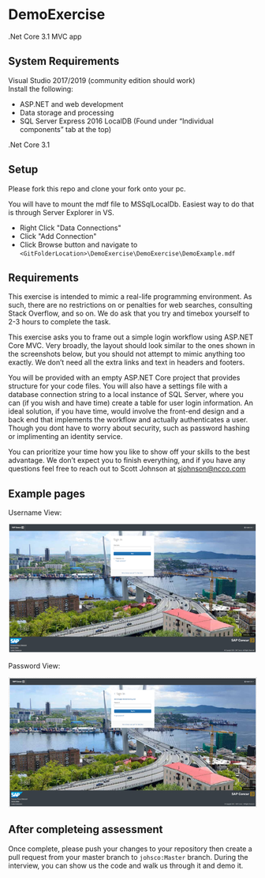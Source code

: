 # DemoExercise
.Net Core 3.1 MVC app

## System Requirements
Visual Studio 2017/2019 (community edition should work)<br/>
Install the following: 
  * ASP.NET and web development
  * Data storage and processing
  * SQL Server Express 2016 LocalDB (Found under “Individual components” tab at the top)

.Net Core 3.1 <br/>

## Setup
Please fork this repo and clone your fork onto your pc. <br/>

You will have to mount the mdf file to MSSqlLocalDb. Easiest way to do that is through Server Explorer in VS. 
* Right Click "Data Connections"
* Click "Add Connection"
* Click Browse button and navigate to `<GitFolderLocation>\DemoExercise\DemoExercise\DemoExample.mdf`

## Requirements
This exercise is intended to mimic a real-life programming environment. As such, there are no restrictions on or penalties for web searches, consulting Stack Overflow, and so on. We do ask that you try and timebox yourself to 2-3 hours to complete the task.


This exercise asks you to frame out a simple login workflow using ASP.NET Core MVC. Very broadly, the layout should look similar to the ones 
shown in the screenshots below, but you should not attempt to mimic anything too exactly. We don’t need all the extra links and text in headers and footers. 


You will be provided with an empty ASP.NET Core project that provides structure for your code files. You will also have a settings file with a database connection string to a 
local instance of SQL Server, where you can (if you wish and have time) create a table for user login information. An ideal solution, if you have time, would involve the front-end design and a back end that implements the workflow and actually authenticates a user. Though you dont have to worry about security, such as password hashing or 
implimenting an identity service.


You can prioritize your time how you like to show off your skills to the best advantage. We don’t expect you to finish everything, and if you have any questions feel free to reach out to Scott Johnson at sjohnson@ncco.com 


## Example pages
Username View:

![Username view](/documentation/username.png)

Password View:

![Password view](/documentation/password.png)

## After completeing assessment
Once complete, please push your changes to your repository then create a pull request from your master branch to `johsco:Master` branch. During the interview, you can show us the code and walk us through it and demo it.
